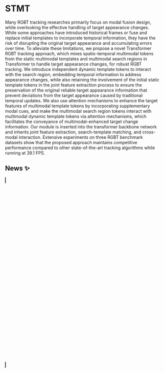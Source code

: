 # STMT
Many RGBT tracking researches primarily focus on modal fusion design, while overlooking the effective handling of target appearance changes. While some approaches have introduced historical frames or fuse and replace initial templates to incorporate temporal information, they have the risk of disrupting the original target appearance and accumulating errors over time. To alleviate these limitations, we propose a novel Transformer RGBT tracking approach, which mixes spatio-temporal multimodal tokens from the static multimodal templates and multimodal search regions in Transformer to handle target appearance changes, for robust RGBT tracking. We introduce independent dynamic template tokens to interact with the search region, embedding temporal information to address appearance changes, while also retaining the involvement of the initial static template tokens in the joint feature extraction process to ensure the preservation of the original reliable target appearance information that prevent deviations from the target appearance caused by traditional temporal updates. We also use attention mechanisms to enhance the target features of multimodal template tokens by incorporating supplementary modal cues, and make the multimodal search region tokens interact with multimodal dynamic template tokens via attention mechanisms, which facilitates the conveyance of multimodal-enhanced target change information. Our module is inserted into the transformer backbone network and inherits joint feature extraction, search-template matching, and cross-modal interaction. Extensive experiments on three RGBT benchmark datasets show that the proposed approach maintains competitive performance compared to other state-of-the-art tracking algorithms while running at 39.1 FPS. 

## News :sparkles: 
<html>
<div style="width: 100%; height: 600px;">
<canvas id="pdf-overall" style="border: 1px solid;"></canvas>
</div>
<div style="width: 100%; height: 600px;">
<canvas id="pdf-result" style="border: 1px solid;"></canvas>
</div>

<script>
var overall = 'https://github.com/YINGHAIDADA/STMT/raw/main/doc/pic/overall2-Roma-SimpleColor.pdf';
var stmt = 'https://github.com/YINGHAIDADA/STMT/raw/main/doc/pic/fig-stmt-SimpleColor.pdf';
var result = 'https://github.com/YINGHAIDADA/STMT/raw/main/doc/pic/tracker_result-2.pdf';

// 使用pdf.js渲染和显示PDF
pdfjsLib.getDocument(overall).promise.then(function(pdfDoc) {
 var canvas = document.getElementById('pdf-overall');
 var context = canvas.getContext('2d');

 // 获取PDF的第一页
 pdfDoc.getPage(1).then(function(page) {
   var viewport = page.getViewport({scale: 1});
   canvas.height = viewport.height;
   canvas.width = viewport.width;

   // 渲染PDF页面到canvas
   page.render({canvasContext: context, viewport: viewport});
 });
});

pdfjsLib.getDocument(result).promise.then(function(pdfDoc) {
 var canvas = document.getElementById('pdf-result');
 var context = canvas.getContext('2d');

 // 获取PDF的第一页
 pdfDoc.getPage(1).then(function(page) {
   var viewport = page.getViewport({scale: 1});
   canvas.height = viewport.height;
   canvas.width = viewport.width;

   // 渲染PDF页面到canvas
   page.render({canvasContext: context, viewport: viewport});
 });
});
</script>

<script src="https://mozilla.github.io/pdf.js/build/pdf.js"></script>
</html>
